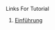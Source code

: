 Links For Tutorial
1. [Einführung](https://www.tomshardware.com/news/raspberry-pi#:~:text=Tutorials%20and%20Support%201%20How%20to%20Use%20Raspberry,an%20Airplane%20Tracker%20with%20Raspberry%20Pi%20More%20items)
